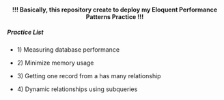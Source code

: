 <h4 align="center"> !!! Basically, this repository create to deploy my Eloquent Performance Patterns Practice !!! </h4>

<h5>Practice List</h5>

- <p>1) Measuring database performance </p>
- <p>2) Minimize memory usage </p>
- <p>3) Getting one record from a has many relationship </p>
- <p>4) Dynamic relationships using subqueries </p>
